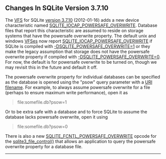 ## Changes In SQLite Version 3\.7\.10


The [VFS](vfs.html) for SQLite [version 3\.7\.10](releaselog/3_7_10.html) (2012\-01\-16\)
adds a new device characteristic 
named [SQLITE\_IOCAP\_POWERSAFE\_OVERWRITE](c3ref/c_iocap_atomic.html). Database files that report this
characteristic are assumed to reside on storage systems that have the
powersafe overwrite property.
The default unix and windows [VFSes](vfs.html) now report
[SQLITE\_IOCAP\_POWERSAFE\_OVERWRITE](c3ref/c_iocap_atomic.html) if SQLite is compiled with
[\-DSQLITE\_POWERSAFE\_OVERWRITE\=1](compile.html#powersafe_overwrite) or they
make the legacy assumption that storage does not have the powersafe
overwrite property if compiled with
[\-DSQLITE\_POWERSAFE\_OVERWRITE\=0](compile.html#powersafe_overwrite).
For now, the default is for powersafe overwrite to be turned on, though
we may revisit this in the future and default it off.

The powersafe overwrite property for individual databases can be
specified as the database is opened using the "psow" query parameter
with a [URI filename](uri.html). For example, to always assume powersafe
overwrite for a file (perhaps to ensure maximum write performance), 
open it as


> file:somefile.db?psow\=1


Or to be extra safe with a database and to force SQLite to assume the
database lacks powersafe overwrite, open it using


> file:somefile.db?psow\=0


There is also a new [SQLITE\_FCNTL\_POWERSAFE\_OVERWRITE](c3ref/c_fcntl_begin_atomic_write.html#sqlitefcntlpowersafeoverwrite) opcode for
the [sqlite3\_file\_control()](c3ref/file_control.html) that allows
an application to query the powersafe overwrite property for a database
file.



---


